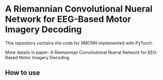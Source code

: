 # A Riemannian Convolutional Nueral Network for EEG-Based Motor Imagery Decoding
This repository contains the code for RMCNN implemented with PyTorch.

More details in paper: A Riemannian Convolutional Nueral Network for EEG-Based Motor Imagery Decoding

## How to use
